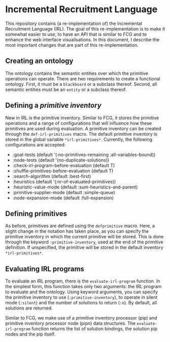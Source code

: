 # Incremental Recruitment Language

This repository contains (a re-implementation of) the Incremental Recruitment Language (IRL).
The goal of this re-implementation is to make it somewhat easier to use, to have an API that is similar to FCG and to enhance the web interface visualisations. 
In this document, I describe the most important changes that are part of this re-implementation.

## Creating an ontology

The ontology contains the semantic entities over which the primitive operations can operate.
There are two requirements to create a functional ontology. 
First, it must be a `blackboard` or a subclass thereof.
Second, all semantic entities must be an `entity` or a subclass thereof.

## Defining a _primitive inventory_

New in IRL is the primitive inventory. 
Similar to FCG, it stores the primitive operations and a range of configurations that will influence how these primitives are used during evaluation. 
A primitive inventory can be created through the `def-irl-primitives` macro. 
The default primitive inventory is stored in the global variable `*irl-primitives*`.
Currently, the following configurations are accepted:

 - :goal-tests (default '(:no-primitives-remaining :all-variables-bound))
 - :node-tests (default '(no-duplicate-solutions))
 - :check-irl-program-before-evaluation (default T)
 - :shuffle-primitives-before-evaluation (default T)
 - :search-algorithm (default :best-first)
 - :heuristics (default '(:nr-of-evaluated-primitives))
 - :heuristic-value-mode (default :sum-heuristics-and-parent)
 - :primitive-supplier-mode (default :simple-queue)
 - :node-expansion-mode (default :full-expansion)

## Defining primitives

As before, primitives are defined using the `defprimitive` macro. 
Here, a slight change in the notation has taken place, as you can specify the primitive inventory in which the current primitive will be stored.
This is done through the keyword `:primitive-inventory`, used at the end of the primitive definition.
If unspecified, the primitive will be stored in the default inventory `*irl-primitives*`.

## Evaluating IRL programs

To evaluate an IRL program, there is the `evaluate-irl-program` function. 
In the simplest form, this function takes only two arguments: the IRL program to evaluate and the ontology. 
Using keyword arguments, you can specify the primitive inventory to use (`:primitive-inventory`), to operate in silent mode (`:silent`) and the number of solutions to return (`:n`). 
By default, all solutions are returned.

Similar to FCG, we make use of a primitive inventory processor (pip) and primitive inventory processor node (pipn) data structures. 
The `evaluate-irl-program` function returns the list of solution bindings, the solution pip nodes and the pip itself.
